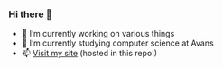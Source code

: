 ### Hi there 👋

- 🔭 I’m currently working on various things
- 🌱 I’m currently studying computer science at Avans
- 📫 [Visit my site](https://www.nanosector.nl) (hosted in this repo!)
